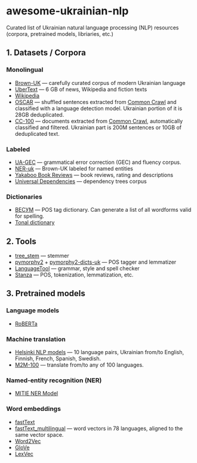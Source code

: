 # awesome-ukrainian-nlp
Curated list of Ukrainian natural language processing (NLP) resources (corpora, pretrained models, libriaries, etc.)


## 1. Datasets / Corpora

### Monolingual

* [Brown-UK](https://github.com/brown-uk/corpus) — carefully curated corpus of modern Ukrainian language
* [UberText](https://lang.org.ua/uk/corpora/#anchor4) — 6 GB of news, Wikipedia and fiction texts
* [Wikipedia](https://dumps.wikimedia.org/ukwiki/latest/)
* [OSCAR](https://oscar-corpus.com/) — shuffled sentences extracted from [Common Crawl](https://commoncrawl.org/) and classified with a language detection model. Ukrainian portion of it is 28GB deduplicated.
* [CC-100](http://data.statmt.org/cc-100/)  — documents extracted from [Common Crawl](https://commoncrawl.org/), automatically classified and filtered. Ukrainian part is 200M sentences or 10GB of deduplicated text.

### Labeled

* [UA-GEC](https://github.com/grammarly/ua-gec) —  grammatical error correction (GEC) and fluency corpus.
* [NER-uk](https://github.com/lang-uk/ner-uk) — Brown-UK labeled for named entities
* [Yakaboo Book Reviews](https://yakaboo-book-reviews-dataset.imfast.io/) — book reviews, rating and descriptions
* [Universal Dependencies](https://github.com/UniversalDependencies/UD_Ukrainian-IU/tree/master) — dependency trees corpus
 
### Dictionaries

* [ВЕСУМ](https://github.com/brown-uk/dict_uk) — POS tag dictionary. Can generate a list of all wordforms valid for spelling.
* [Tonal dictionary](https://github.com/lang-uk/tone-dict-uk)




## 2. Tools

* [tree_stem](https://github.com/amakukha/stemmers_ukrainian) — stemmer
* [pymorphy2](https://github.com/kmike/pymorphy2) + [pymorphy2-dicts-uk](https://pypi.org/project/pymorphy2-dicts-uk/) — POS tagger and lemmatizer
* [LanguageTool](https://languagetool.org/uk/) — grammar, style and spell checker
* [Stanza](https://stanfordnlp.github.io/stanza/) — POS, tokenization, lemmatization, etc. 

 

## 3. Pretrained models

### Language models

* [RoBERTa](https://huggingface.co/youscan/ukr-roberta-base)

### Machine translation

* [Helsinki NLP models](https://huggingface.co/Helsinki-NLP) — 10 language pairs, Ukrainian from/to English, Finnish, French, Spanish, Swedish.
* [M2M-100](https://github.com/pytorch/fairseq/tree/master/examples/m2m_100) — translate from/to any of 100 languages.
    
### Named-entity recognition (NER)

* [MITIE NER Model](https://lang.org.ua/en/models/#anchor1)

### Word embeddings

* [fastText](https://fasttext.cc/docs/en/crawl-vectors.html)
* [fastText_multilingual](https://github.com/babylonhealth/fastText_multilingual) — word vectors in 78 languages, aligned to the same vector space.
* [Word2Vec](https://lang.org.ua/en/models/#anchor4)
* [GloVe](https://lang.org.ua/en/models/#anchor4)
* [LexVec](https://lang.org.ua/en/models/#anchor4)
